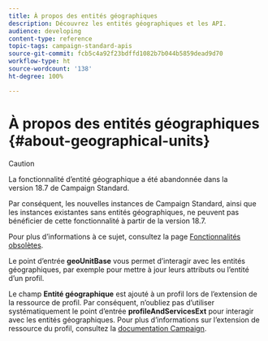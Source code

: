 ```yaml
---
title: À propos des entités géographiques
description: Découvrez les entités géographiques et les API.
audience: developing
content-type: reference
topic-tags: campaign-standard-apis
source-git-commit: fcb5c4a92f23bdffd1082b7b044b5859dead9d70
workflow-type: ht
source-wordcount: '138'
ht-degree: 100%

---
```



# À propos des entités géographiques {#about-geographical-units}

>[!CAUTION]
>
>La fonctionnalité d’entité géographique a été abandonnée dans la version 18.7 de Campaign Standard.
>
>Par conséquent, les nouvelles instances de Campaign Standard, ainsi que les instances existantes sans entités géographiques, ne peuvent pas bénéficier de cette fonctionnalité à partir de la version 18.7.
>
>Pour plus d’informations à ce sujet, consultez la page <a href="https://experienceleague.adobe.com/docs/campaign-standard/using/release-notes/deprecated-features.html?lang=fr">Fonctionnalités obsolètes</a>.

Le point d’entrée **geoUnitBase** vous permet d’interagir avec les entités géographiques, par exemple pour mettre à jour leurs attributs ou l’entité d’un profil.

Le champ **Entité géographique** est ajouté à un profil lors de l’extension de la ressource de profil. Par conséquent, n’oubliez pas d’utiliser systématiquement le point d’entrée **profileAndServicesExt** pour interagir avec les entités géographiques. Pour plus d’informations sur l’extension de ressource du profil, consultez la [documentation Campaign](https://helpx.adobe.com/fr/campaign/standard/administration/using/organizational-units.html#partitioning-profiles).
